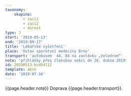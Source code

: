 ```yaml
---
taxonomy:
    skupina:
        - zaci1
        - zaci2
        - dorost
type: J
start: '2019-05-13'
end: '2019-09-17'
title: 'Lékařské vyšetření'
place: 'Ústav sporotvní medecíny Brno'
transport: 'autobusem  44, 84 na zastávku „Velodrom“'
note: 'přihlášky přes členskou sekci do 28. dubna 2019'
id: 20190513-bcd54112
template: akce
date: '2019-07-16'
---
```

{{page.header.note}}
 Doprava {{page.header.transport}}.
